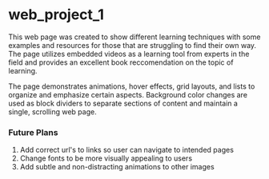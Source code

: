 # web_project_1

This web page was created to show different learning techniques with some examples and resources for those that are struggling to find their own way. The page utilizes embedded videos as a learning tool from experts in the field and provides an excellent book reccomendation on the topic of learning.

The page demonstrates animations, hover effects, grid layouts, and lists to organize and emphasize certain aspects. Background color changes are used as block dividers to separate sections of content and maintain a single, scrolling web page.


### Future Plans
1. Add correct url's to links so user can navigate to intended pages
2. Change fonts to be more visually appealing to users
3. Add subtle and non-distracting animations to other images
